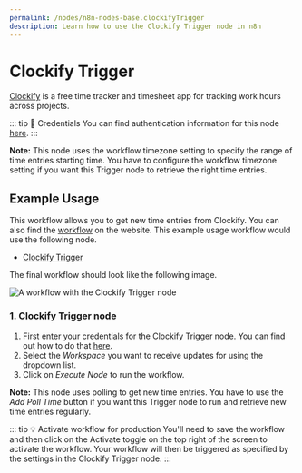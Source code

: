 ```yaml
---
permalink: /nodes/n8n-nodes-base.clockifyTrigger
description: Learn how to use the Clockify Trigger node in n8n
---
```


# Clockify Trigger

[Clockify](https://clockify.me/) is a free time tracker and timesheet app for tracking work hours across projects.

::: tip 🔑 Credentials
You can find authentication information for this node [here](../../../credentials/Clockify/README.md).
:::

**Note:** This node uses the workflow timezone setting to specify the range of time entries starting time. You have to configure the workflow timezone setting if you want this Trigger node to retrieve the right time entries.

## Example Usage

This workflow allows you to get new time entries from Clockify. You can also find the [workflow](https://n8n.io/workflows/536) on the website. This example usage workflow would use the following node.
- [Clockify Trigger]()

The final workflow should look like the following image.

![A workflow with the Clockify Trigger node](./workflow.png)


### 1. Clockify Trigger node

1. First enter your credentials for the Clockify Trigger node. You can find out how to do that [here](../../../credentials/Clockify/README.md).
2. Select the *Workspace* you want to receive updates for using the dropdown list.
3. Click on *Execute Node* to run the workflow.

**Note:** This node uses polling to get new time entries. You have to use the *Add Poll Time* button if you want this Trigger node to run and retrieve new time entries regularly.

::: tip 💡 Activate workflow for production
You'll need to save the workflow and then click on the Activate toggle on the top right of the screen to activate the workflow. Your workflow will then be triggered as specified by the settings in the Clockify Trigger node.
:::

